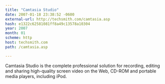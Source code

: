 ```yaml
---
title: "Camtasia Studio"
date: 2007-01-18 23:38:52 -0600
external-url: http://techsmith.com/camtasia.asp
hash: e1322c62581081ff8a49c13578a10304
year: 2007
month: 01
scheme: http
host: techsmith.com
path: /camtasia.asp

---
```


Camtasia Studio is the complete professional solution for recording, editing and sharing high-quality screen video on the Web, CD-ROM and portable media players, including iPod.
